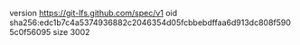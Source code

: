 version https://git-lfs.github.com/spec/v1
oid sha256:edc1b7c4a5374936882c2046354d05fcbbebdffaa6d913dc808f5905c0f56095
size 3002
